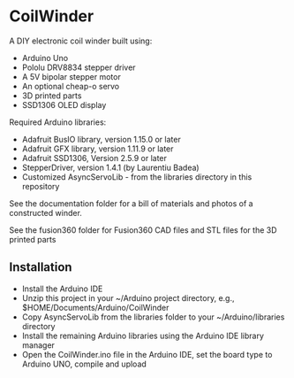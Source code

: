 # CoilWinder
A DIY electronic coil winder built using:
 - Arduino Uno
 - Pololu DRV8834 stepper driver
 - A 5V bipolar stepper motor
 - An optional cheap-o servo
 - 3D printed parts
 - SSD1306 OLED display

Required Arduino libraries:
 - Adafruit BusIO library, version 1.15.0 or later
 - Adafruit GFX library, version 1.11.9 or later
 - Adafruit SSD1306, Version 2.5.9 or later
 - StepperDriver, version 1.4.1 (by Laurentiu Badea)
 - Customized AsyncServoLib - from the libraries directory in this repository

See the documentation folder for a bill of materials and photos of a constructed winder.

See the fusion360 folder for Fusion360 CAD files and STL files for the 3D printed parts

## Installation
- Install the Arduino IDE
- Unzip this project in your ~/Arduino project directory, e.g., $HOME/Documents/Arduino/CoilWinder
- Copy AsyncServoLib from the libraries folder to your ~/Arduino/libraries directory
- Install the remaining Arduino libraries using the Arduino IDE library manager
- Open the CoilWinder.ino file in the Arduino IDE, set the board type to Arduino UNO, compile and upload
